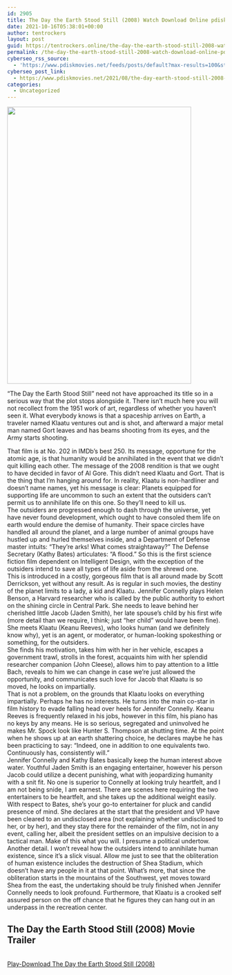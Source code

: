 ```yaml
---
id: 2905
title: The Day the Earth Stood Still (2008) Watch Download Online pdisk Movie
date: 2021-10-16T05:38:01+00:00
author: tentrockers
layout: post
guid: https://tentrockers.online/the-day-the-earth-stood-still-2008-watch-download-online-pdisk-movie/
permalink: /the-day-the-earth-stood-still-2008-watch-download-online-pdisk-movie/
cyberseo_rss_source:
  - 'https://www.pdiskmovies.net/feeds/posts/default?max-results=100&start-index=701'
cyberseo_post_link:
  - https://www.pdiskmovies.net/2021/08/the-day-earth-stood-still-2008-watch.html
categories:
  - Uncategorized
---
```

<div class="separator">
  <a href="https://1.bp.blogspot.com/-TPMzsuDUPPU/YS5VC-BU3XI/AAAAAAAAAkE/MLhgbDpc_1MQ9ORPM20jL8xgngNZSGZFwCLcBGAsYHQ/s1800/The%2BDay%2Bthe%2BEarth%2BStood%2BStill%2B%25282008%2529%2BWatch%2BDownload%2BOnline%2Bpdisk%2BMovie.jpg" imageanchor="1"><img loading="lazy" border="0" data-original-height="1800" data-original-width="1200" height="640" src="https://1.bp.blogspot.com/-TPMzsuDUPPU/YS5VC-BU3XI/AAAAAAAAAkE/MLhgbDpc_1MQ9ORPM20jL8xgngNZSGZFwCLcBGAsYHQ/w426-h640/The%2BDay%2Bthe%2BEarth%2BStood%2BStill%2B%25282008%2529%2BWatch%2BDownload%2BOnline%2Bpdisk%2BMovie.jpg" width="426" /></a>
</div>

&#8220;The Day the Earth Stood Still&#8221; need not have approached its title so in a serious way that the plot stops alongside it. There isn&#8217;t much here you will not recollect from the 1951 work of art, regardless of whether you haven&#8217;t seen it. What everybody knows is that a spaceship arrives on Earth, a traveler named Klaatu ventures out and is shot, and afterward a major metal man named Gort leaves and has beams shooting from its eyes, and the Army starts shooting.&nbsp;

<div>
  <span>That film is at No. 202 in IMDb&#8217;s best 250. Its message, opportune for the atomic age, is that humanity would be annihilated in the event that we didn&#8217;t quit killing each other. The message of the 2008 rendition is that we ought to have decided in favor of Al Gore. This didn&#8217;t need Klaatu and Gort. That is the thing that I&#8217;m hanging around for. In reality, Klaatu is non-hardliner and doesn&#8217;t name names, yet his message is clear: Planets equipped for supporting life are uncommon to such an extent that the outsiders can&#8217;t permit us to annihilate life on this one. So they&#8217;ll need to kill us.&nbsp;</span>
</div>

<div>
  <span>The outsiders are progressed enough to dash through the universe, yet have never found development, which ought to have consoled them life on earth would endure the demise of humanity. Their space circles have handled all around the planet, and a large number of animal groups have hustled up and hurled themselves inside, and a Department of Defense master intuits: &#8220;They&#8217;re arks! What comes straightaway?&#8221; The Defense Secretary (Kathy Bates) articulates: &#8220;A flood.&#8221; So this is the first science fiction film dependent on Intelligent Design, with the exception of the outsiders intend to save all types of life aside from the shrewd one.&nbsp;</span>
</div>

<div>
  <span>This is introduced in a costly, gorgeous film that is all around made by Scott Derrickson, yet without any result. As is regular in such movies, the destiny of the planet limits to a lady, a kid and Klaatu. Jennifer Connelly plays Helen Benson, a Harvard researcher who is called by the public authority to exhort on the shining circle in Central Park. She needs to leave behind her cherished little Jacob (Jaden Smith), her late spouse&#8217;s child by his first wife (more detail than we require, I think; just &#8220;her child&#8221; would have been fine). She meets Klaatu (Keanu Reeves), who looks human (and we definitely know why), yet is an agent, or moderator, or human-looking spokesthing or something, for the outsiders.&nbsp;</span>
</div>

<div>
  <span>She finds his motivation, takes him with her in her vehicle, escapes a government trawl, strolls in the forest, acquaints him with her splendid researcher companion (John Cleese), allows him to pay attention to a little Bach, reveals to him we can change in case we&#8217;re just allowed the opportunity, and communicates such love for Jacob that Klaatu is so moved, he looks on impartially.&nbsp;</span>
</div>

<div>
  <span>That is not a problem, on the grounds that Klaatu looks on everything impartially. Perhaps he has no interests. He turns into the main co-star in film history to evade falling head over heels for Jennifer Connelly. Keanu Reeves is frequently relaxed in his jobs, however in this film, his piano has no keys by any means. He is so serious, segregated and uninvolved he makes Mr. Spock look like Hunter S. Thompson at shutting time. At the point when he shows up at an earth shattering choice, he declares maybe he has been practicing to say: &#8220;Indeed, one in addition to one equivalents two. Continuously has, consistently will.&#8221;&nbsp;</span>
</div>

<div>
  <span>Jennifer Connelly and Kathy Bates basically keep the human interest above water. Youthful Jaden Smith is an engaging entertainer, however his person Jacob could utilize a decent punishing, what with jeopardizing humanity with a snit fit. No one is superior to Connelly at looking truly heartfelt, and I am not being snide, I am earnest. There are scenes here requiring the two entertainers to be heartfelt, and she takes up the additional weight easily.&nbsp;</span>
</div>

<div>
  <span>With respect to Bates, she&#8217;s your go-to entertainer for pluck and candid presence of mind. She declares at the start that the president and VP have been cleared to an undisclosed area (not explaining whether undisclosed to her, or by her), and they stay there for the remainder of the film, not in any event, calling her, albeit the president settles on an impulsive decision to a tactical man. Make of this what you will. I presume a political undertow.&nbsp;</span>
</div>

<div>
  <span>Another detail. I won&#8217;t reveal how the outsiders intend to annihilate human existence, since it&#8217;s a slick visual. Allow me just to see that the obliteration of human existence includes the destruction of Shea Stadium, which doesn&#8217;t have any people in it at that point. What&#8217;s more, that since the obliteration starts in the mountains of the Southwest, yet moves toward Shea from the east, the undertaking should be truly finished when Jennifer Connelly needs to look profound. Furthermore, that Klaatu is a crooked self assured person on the off chance that he figures they can hang out in an underpass in the recreation center.</span>
</div>

<div>
  <h2>
    <span>The Day the Earth Stood Still (2008) Movie Trailer</span>
  </h2>
</div>

  
<a href="https://kofilink.com/1/bnYyanN0MDAyNXRp?dn=1" onclick="window.open('https://kofilink.com/1/bnYyanN0MDAyNXRp?dn=1','popup','width=600,height=600'); return false;" target="popup" rel="noopener"><br /> Play-Download The Day the Earth Stood Still (2008)<br /> </a>